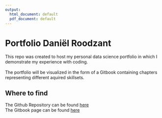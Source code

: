```yaml
---
output:
  html_document: default
  pdf_document: default
---
```


# Portfolio Daniël Roodzant
This repo was created to host my personal data science portfolio in which I demonstrate my experience with coding. 
<br> <br> 
The portfolio will be visualized in the form of a Gitbook containing chapters representing different aquired skillsets. 

## Where to find
The Github Repository can be found [here](https://github.com/DanielRoodzantHU/dsfb2_workflows_portfolio/tree/main)
<br>
The Gitbook page can be found [here](https://danielroodzanthu.github.io/DanielRoodzant-portfolio.github.io/)
